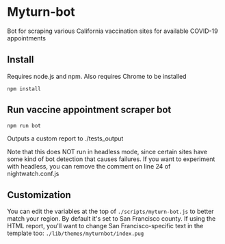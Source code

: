 # Myturn-bot 

Bot for scraping various California vaccination sites for available COVID-19 appointments 

## Install

Requires node.js and npm. Also requires Chrome to be installed

`npm install`

## Run vaccine appointment scraper bot

`npm run bot`

Outputs a custom report to ./tests_output

Note that this does NOT run in headless mode, since certain sites have some kind of bot detection that causes failures. If you want to experiment with headless, you can remove the comment on line 24 of nightwatch.conf.js 

## Customization

You can edit the variables at the top of `./scripts/myturn-bot.js` to better match your region. By default it's set to San Francisco county. If using the HTML report, you'll want to change San Francisco-specific text in the template too: `./lib/themes/myturnbot/index.pug` 